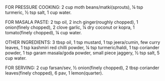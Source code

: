 FOR PRESSURE COOKING:
2 cup moth beans/matki(sprouts),
¼ tsp turmeric,
½ tsp salt,
1 cup water.

FOR MASALA PASTE:
2 tsp oil,
2 inch ginger(roughly chopped),
1 onion(finely chopped),
2 clove garlic,
¼ dry coconut or kopra,
1 tomato(finely chopped),
¼ cup water.

OTHER INGREDIENTS:
3 tbsp oil,
1 tsp mustard,
1 tsp jeera/cumin,
few curry leaves,
1 tsp kashmiri red chilli powder,
¼ tsp turmeric/haldi,
1 tsp coriander powder,
1 tsp garam masala/goda powder,
small piece jaggery,
½ tsp salt,
5 cup water.

FOR SERVING:
2 cup farsan/sev,
½ onion(finely chopped),
2 tbsp coriander leaves(finely chopped),
6 pav,
1 lemon(quarter).
